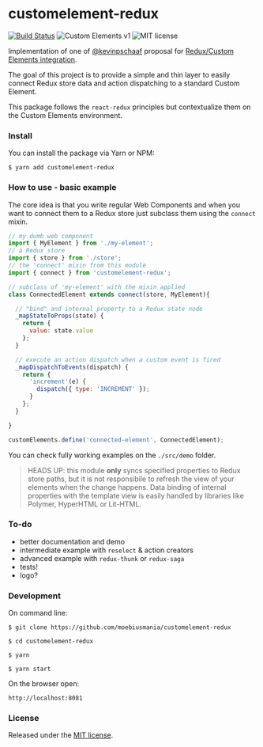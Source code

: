 # customelement-redux
[![Build Status](https://travis-ci.org/moebiusmania/customelement-redux.svg?branch=master)](https://travis-ci.org/moebiusmania/customelement-redux)
![Custom Elements v1](https://img.shields.io/badge/custom--elements-v1-blue.svg)
![MIT license](	https://img.shields.io/github/license/mashape/apistatus.svg)

Implementation of one of [@kevinpschaaf](https://github.com/kevinpschaaf) proposal for [Redux/Custom Elements integration](https://gist.github.com/kevinpschaaf/995c9d1fd0f58fe021b174c4238b38c3).

The goal of this project is to provide a simple and thin layer to easily connect Redux store data and action dispatching to a standard Custom Element.

This package follows the `react-redux` principles but contextualize them on the Custom Elements environment.

### Install
You can install the package via Yarn or NPM:
```
$ yarn add customelement-redux
```

### How to use - basic example
The core idea is that you write regular Web Components and when you want to connect them to a Redux store just subclass them using the `connect` mixin.

```javascript
// my dumb web component
import { MyElement } from './my-element';
// a Redux store
import { store } from './store';
// the 'connect' mixin from this module
import { connect } from 'customelement-redux';

// subclass of 'my-element' with the mixin applied
class ConnectedElement extends connect(store, MyElement){

  // "bind" and internal property to a Redux state node
  _mapStateToProps(state) {
    return {
      value: state.value
    };
  }

  // execute an action dispatch when a custom event is fired
  _mapDispatchToEvents(dispatch) {
    return {
      'increment'(e) {
        dispatch({ type: 'INCREMENT' });
      }
    };
  }

}

customElements.define('connected-element', ConnectedElement);
```

You can check fully working examples on the `./src/demo` folder.

> HEADS UP: this module **only** syncs specified properties to Redux store paths, but it is not responsibile to refresh the view of your elements when the change happens. Data binding of internal properties with the template view is easily handled by libraries like Polymer, HyperHTML or Lit-HTML.

### To-do
* better documentation and demo
* intermediate example with `reselect` & action creators
* advanced example with `redux-thunk` or `redux-saga`
* tests!
* logo?

### Development
On command line:
```
$ git clone https://github.com/moebiusmania/customelement-redux

$ cd customelement-redux

$ yarn

$ yarn start
```

On the browser open:
```
http://localhost:8081
```

### License
Released under the [MIT license](LICENSE).
